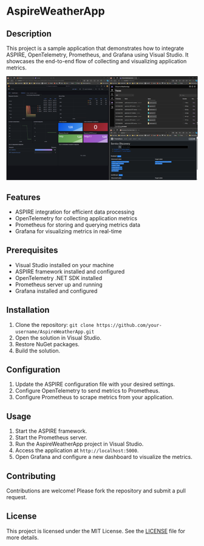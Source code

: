 # AspireWeatherApp

## Description

This project is a sample application that demonstrates how to integrate ASPIRE, OpenTelemetry, Prometheus, and Grafana using Visual Studio. It showcases the end-to-end flow of collecting and visualizing application metrics.

![Prometheus and Grafana](assets/Prometheus_And_Graphana.png)

## Features

- ASPIRE integration for efficient data processing
- OpenTelemetry for collecting application metrics
- Prometheus for storing and querying metrics data
- Grafana for visualizing metrics in real-time

## Prerequisites

- Visual Studio installed on your machine
- ASPIRE framework installed and configured
- OpenTelemetry .NET SDK installed
- Prometheus server up and running
- Grafana installed and configured

## Installation

1. Clone the repository: `git clone https://github.com/your-username/AspireWeatherApp.git`
2. Open the solution in Visual Studio.
3. Restore NuGet packages.
4. Build the solution.

## Configuration

1. Update the ASPIRE configuration file with your desired settings.
2. Configure OpenTelemetry to send metrics to Prometheus.
3. Configure Prometheus to scrape metrics from your application.

## Usage

1. Start the ASPIRE framework.
2. Start the Prometheus server.
3. Run the AspireWeatherApp project in Visual Studio.
4. Access the application at `http://localhost:5000`.
5. Open Grafana and configure a new dashboard to visualize the metrics.

## Contributing

Contributions are welcome! Please fork the repository and submit a pull request.

## License

This project is licensed under the MIT License. See the [LICENSE](LICENSE) file for more details.
